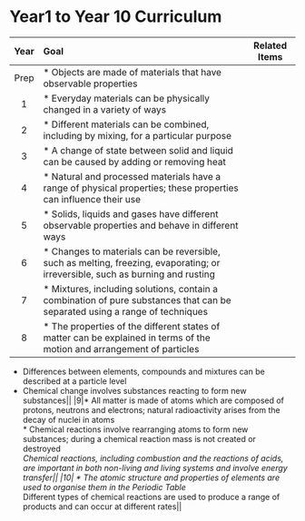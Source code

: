 # Year1 to Year 10 Curriculum

| Year | Goal | Related Items |
|:----:|:-----|:-------------:|
|Prep|* Objects are made of materials that have observable properties||
|1|* Everyday materials can be physically changed in a variety of ways||
|2|* Different materials can be combined, including by mixing, for a particular purpose||
|3|* A change of state between solid and liquid can be caused by adding or removing heat||
|4|* Natural and processed materials have a range of physical properties; these properties can influence their use||
|5|* Solids, liquids and gases have different observable properties and behave in different ways||
|6|* Changes to materials can be reversible, such as melting, freezing, evaporating; or irreversible, such as burning and rusting||
|7|* Mixtures, including solutions, contain a combination of pure substances that can be separated using a range of techniques||
|8|* The properties of the different states of matter can be explained in terms of the motion and arrangement of particles
* Differences between elements, compounds and mixtures can be described at a particle level
* Chemical change involves substances reacting to form new substances||
|9|* All matter is made of atoms which are composed of protons, neutrons and electrons; natural radioactivity arises from the decay of nuclei in atoms<br>* Chemical reactions involve rearranging atoms to form new substances; during a chemical reaction mass is not created or destroyed<br/>*Chemical reactions, including combustion and the reactions of acids, are important in both non-living and living systems and involve energy transfer||
|10| * The atomic structure and properties of elements are used to organise them in the Periodic Table<br/>* Different types of chemical reactions are used to produce a range of products and can occur at different rates||
